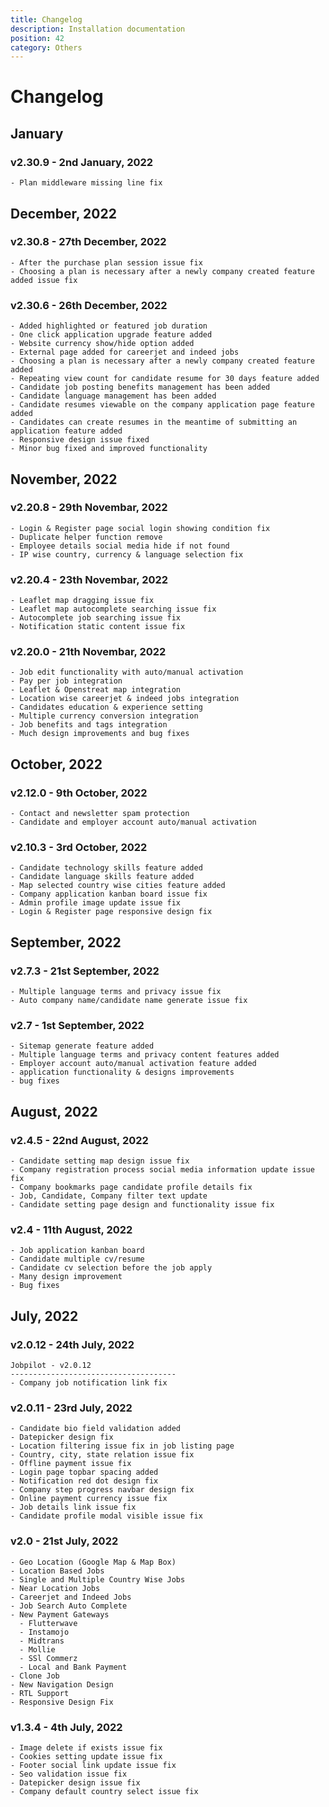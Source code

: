 ```yaml
---
title: Changelog
description: Installation documentation
position: 42
category: Others
---
```


# Changelog

## January
### v2.30.9 - 2nd January, 2022
```
- Plan middleware missing line fix
```
## December, 2022
### v2.30.8 - 27th December, 2022
```
- After the purchase plan session issue fix
- Choosing a plan is necessary after a newly company created feature added issue fix
```

### v2.30.6 - 26th December, 2022
```
- Added highlighted or featured job duration
- One click application upgrade feature added
- Website currency show/hide option added
- External page added for careerjet and indeed jobs 
- Choosing a plan is necessary after a newly company created feature added
- Repeating view count for candidate resume for 30 days feature added
- Candidate job posting benefits management has been added
- Candidate language management has been added
- Candidate resumes viewable on the company application page feature added
- Candidates can create resumes in the meantime of submitting an application feature added
- Responsive design issue fixed
- Minor bug fixed and improved functionality
```
## November, 2022
### v2.20.8 - 29th Novembar, 2022
```
- Login & Register page social login showing condition fix
- Duplicate helper function remove
- Employee details social media hide if not found
- IP wise country, currency & language selection fix
```
### v2.20.4 - 23th Novembar, 2022
```
- Leaflet map dragging issue fix
- Leaflet map autocomplete searching issue fix
- Autocomplete job searching issue fix
- Notification static content issue fix
```
### v2.20.0 - 21th Novembar, 2022
```
- Job edit functionality with auto/manual activation
- Pay per job integration
- Leaflet & Openstreat map integration
- Location wise careerjet & indeed jobs integration
- Candidates education & experience setting
- Multiple currency conversion integration
- Job benefits and tags integration
- Much design improvements and bug fixes
```
## October, 2022
### v2.12.0 - 9th October, 2022
```
- Contact and newsletter spam protection
- Candidate and employer account auto/manual activation
```
### v2.10.3 - 3rd October, 2022
```
- Candidate technology skills feature added
- Candidate language skills feature added
- Map selected country wise cities feature added
- Company application kanban board issue fix
- Admin profile image update issue fix
- Login & Register page responsive design fix
```
## September, 2022
### v2.7.3 - 21st September, 2022
```
- Multiple language terms and privacy issue fix
- Auto company name/candidate name generate issue fix
```
### v2.7 - 1st September, 2022
```
- Sitemap generate feature added
- Multiple language terms and privacy content features added
- Employer account auto/manual activation feature added
- application functionality & designs improvements
- bug fixes
```

## August, 2022
### v2.4.5 - 22nd August, 2022
```
- Candidate setting map design issue fix
- Company registration process social media information update issue fix
- Company bookmarks page candidate profile details fix
- Job, Candidate, Company filter text update
- Candidate setting page design and functionality issue fix
```
### v2.4 - 11th August, 2022
```
- Job application kanban board
- Candidate multiple cv/resume
- Candidate cv selection before the job apply
- Many design improvement
- Bug fixes
```

## July, 2022
### v2.0.12 - 24th July, 2022
```
Jobpilot - v2.0.12
-------------------------------------
- Company job notification link fix
```
### v2.0.11 - 23rd July, 2022
```
- Candidate bio field validation added
- Datepicker design fix
- Location filtering issue fix in job listing page
- Country, city, state relation issue fix
- Offline payment issue fix
- Login page topbar spacing added
- Notification red dot design fix
- Company step progress navbar design fix
- Online payment currency issue fix
- Job details link issue fix
- Candidate profile modal visible issue fix
```
### v2.0 - 21st July, 2022
```
- Geo Location (Google Map & Map Box)
- Location Based Jobs
- Single and Multiple Country Wise Jobs
- Near Location Jobs
- Careerjet and Indeed Jobs
- Job Search Auto Complete
- New Payment Gateways
  - Flutterwave
  - Instamojo
  - Midtrans
  - Mollie
  - SSl Commerz
  - Local and Bank Payment
- Clone Job
- New Navigation Design
- RTL Support
- Responsive Design Fix
```
### v1.3.4 - 4th July, 2022
```
- Image delete if exists issue fix
- Cookies setting update issue fix
- Footer social link update issue fix
- Seo validation issue fix
- Datepicker design issue fix
- Company default country select issue fix
```
